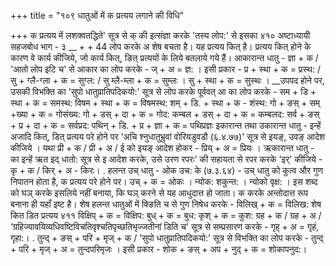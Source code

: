 +++
title = "१०९ धातुओं में क प्रत्यय लगाने की विधि"

+++
क प्रत्यय में लशक्वतद्धिते' सूत्र से क् की इत्संज्ञा करके 'तस्य लोप:' से इसका
४१०
अष्टाध्यायी सहजबोध भाग - ३
__ +
+
44
लोप करके अ शेष बचता है। यह प्रत्यय कित् है। प्रत्यय कित् होने के कारण वे कार्य कीजिये, जो कार्य कित्, ङित् प्रत्ययों के लिये बतलाये गये हैं।
आकारान्त धातु - ज्ञा + क / 'आतो लोप इटि च' से आकार का लोप करके - ज् + अ = ज्ञ: । इसी प्रकार - प्र + स्था + क = प्रस्थ: / सु + ग्लै-ग्ला + क = सुग्ल: / सु म्लै-म्ला + क = सुम्लः । सु + स्था + क = सुस्थः ।
__उपपद होने पर, उसकी विभक्ति का 'सुपो धातुप्रातिपदिकयो:' सूत्र से लोप करके पूर्ववत् आ का लोप करके -
सम + डि + स्था + क =
समस्थ:
विषम +
स्था + क = विषमस्थ: शम् + डि. +
स्था + क - शंस्थ: गो + ङस् + सम् +ख्या + क =
गोसंख्य:
गो + डस् +
दा + क = गोद: कम्बल + डस् + दा + क = कम्बलद: सर्व + ङस् + प्र + दा + क = सर्वप्रद: पथिन् + डि. + प्र + ज्ञा + क = पथिप्रज्ञः
इकारान्त तथा उकारान्त धातु - इन्हें अजादि कित्, डित् प्रत्यय परे होने पर 'अचि श्नुधातुभ्रुवां वोरियडुवडौ (६.४.७७)' सूत्र से इयङ्, उवङ् आदेश कीजिये । यथा
प्री + क / प्री + अ / ई को इयङ् आदेश होकर - प्रिय् + अ = प्रियः । ऋकारान्त धातु - का
इन्हें ऋत इद् धातो: सूत्र से इ आदेश करके, उसे उरण रपरः' की सहायता से रपर करके 'इर्' कीजिये - कृ + क / किर् + अ - किरः। .
हलन्त उच् धातु -
ओक उच: के (७.३.६४) - उच् धातु को कुत्व और गुण निपातन होता है, क प्रत्यय परे होने पर। उच् + क = ओकः । न्योक: शकुन्त: । न्योको वृक्ष: । इस शब्द को घञ् करके इसलिये नहीं बनाया, कि घञ् करने से यह आधुदात्त हो जाता। क करके अन्तोदात्त रूप बनाना ही यहाँ इष्ट है।
शेष हलन्त धातुओं में क्ङिति च से गुण निषेध करके - विलिख् + क = विलिख:
शेष कित डित प्रत्यय
४११
विक्षिप् + क = विक्षिप: बुध् + क = बुध: कृश् + क = कुश:
ग्रह + क / ग्रह + अ / ‘ग्रहिज्यावयिव्यधिवष्टिविचतिवृश्चतिपृच्छतिभृज्जतीनां डिति च' सूत्र से सम्प्रसारण करके - गृह् + अ = गृहं, गृहा:। .
तुन्द् + ङस् + परि + मृज् + क / 'सुपो धातुप्रातिपदिकयो:' सूत्र से विभक्ति का लोप करके - तुन्द् + परि + मृज् + अ = तुन्दपरिमृजः ।
इसी प्रकार - शोक + ङस् + अप + नुद् + क = शोकापनुद:।